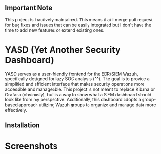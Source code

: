 ## Important Note
This project is inactively maintained. This means that I merge pull request for bug fixes and issues that can be easily integrated but I don't have the time to add new features or extend existing ones.

# YASD (Yet Another Security Dashboard)
YASD serves as a user-friendly frontend for the EDR/SIEM Wazuh, specifically designed for lazy SOC analysts (^^). The goal is to provide a simplified and efficient interface that makes security operations more accessible and manageable.
This project is not meant to replace Kibana or Grafana (obviously), but is a way to show what a SIEM dashboard should look like from my perspective. 
Additionally, this dashboard adopts a group-based approach utilizing Wazuh groups to organize and manage data more effectively.

## Installation

# Screenshots




